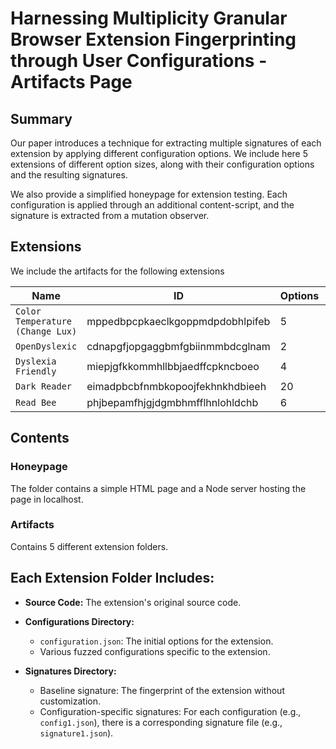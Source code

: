 # Harnessing Multiplicity Granular Browser Extension Fingerprinting through User Configurations - Artifacts Page


## Summary

Our paper introduces a technique for extracting multiple signatures of each extension by applying different configuration options. We include here 5 extensions of different option sizes, along with their configuration options and the resulting signatures.

We also provide a simplified honeypage for extension testing. Each configuration is applied through an additional content-script, and the signature is extracted from a mutation observer.

## Extensions

We include the artifacts for the following extensions

| Name                               | ID                                | Options | Users |
|------------------------------------|-----------------------------------|---------|-------|
| `Color Temperature (Change Lux)`   | mppedbpcpkaeclkgoppmdpdobhlpifeb  | 5       | 5K |
| `OpenDyslexic`                     | cdnapgfjopgaggbmfgbiinmmbdcglnam  | 2       | 700K |
| `Dyslexia Friendly `                     | miepjgfkkommhllbbjaedffcpkncboeo  | 4       | 10K |
| `Dark Reader `                     | eimadpbcbfnmbkopoojfekhnkhdbieeh  | 20       | 5M |
| `Read Bee `                     | phjbepamfhjgjdgmbhmfflhnlohldchb  | 6       | 500K |






## Contents

### Honeypage

The folder contains a simple HTML page and a Node server hosting the page in localhost.

### Artifacts


Contains 5 different extension folders. 

## Each Extension Folder Includes:

- **Source Code:** The extension's original source code.

- **Configurations Directory:**
  - `configuration.json`: The initial options for the extension.
  - Various fuzzed configurations specific to the extension.

- **Signatures Directory:**
  - Baseline signature: The fingerprint of the extension without customization.
  - Configuration-specific signatures: For each configuration (e.g., `config1.json`), there is a corresponding signature file (e.g., `signature1.json`).

